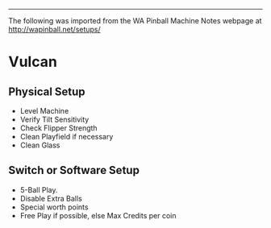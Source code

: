***
The following was imported from the WA Pinball Machine Notes webpage at http://wapinball.net/setups/
# Vulcan
## Physical Setup
-   Level Machine
-   Verify Tilt Sensitivity
-   Check Flipper Strength
-   Clean Playfield if necessary
-   Clean Glass
## Switch or Software Setup
-   5-Ball Play.
-   Disable Extra Balls
-   Special worth points
-   Free Play if possible, else Max Credits per coin
